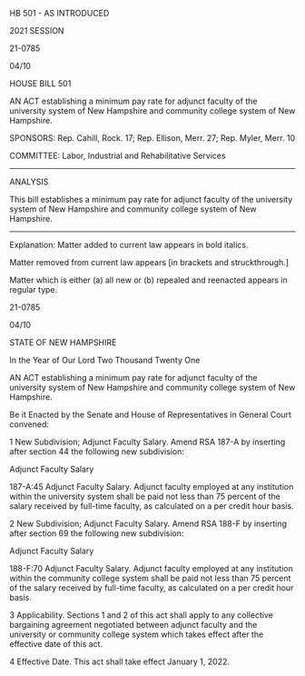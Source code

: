  HB 501 - AS INTRODUCED

 

 

2021 SESSION

 21-0785

 04/10

 

HOUSE BILL 501

 

AN ACT establishing a minimum pay rate for adjunct faculty of the university system of New Hampshire and community college system of New Hampshire.

 

SPONSORS: Rep. Cahill, Rock. 17; Rep. Ellison, Merr. 27; Rep. Myler, Merr. 10

 

COMMITTEE: Labor, Industrial and Rehabilitative Services

 

-----------------------------------------------------------------

 

ANALYSIS

 

 This bill establishes a minimum pay rate for adjunct faculty of the university system of New Hampshire and community college system of New Hampshire.

 

- - - - - - - - - - - - - - - - - - - - - - - - - - - - - - - - - - - - - - - - - - - - - - - - - - - - - - - - - - - - - - - - - - - - - - - - - - - 

 

Explanation: Matter added to current law appears in bold italics.

 Matter removed from current law appears [in brackets and struckthrough.]

 Matter which is either (a) all new or (b) repealed and reenacted appears in regular type.

 21-0785

 04/10

 

STATE OF NEW HAMPSHIRE

 

In the Year of Our Lord Two Thousand Twenty One

 

AN ACT establishing a minimum pay rate for adjunct faculty of the university system of New Hampshire and community college system of New Hampshire.

 

Be it Enacted by the Senate and House of Representatives in General Court convened:

 

 1 New Subdivision; Adjunct Faculty Salary. Amend RSA 187-A by inserting after section 44 the following new subdivision: 

Adjunct Faculty Salary

 187-A:45 Adjunct Faculty Salary. Adjunct faculty employed at any institution within the university system shall be paid not less than 75 percent of the salary received by full-time faculty, as calculated on a per credit hour basis.

 2 New Subdivision; Adjunct Faculty Salary. Amend RSA 188-F by inserting after section 69 the following new subdivision:

Adjunct Faculty Salary

 188-F:70 Adjunct Faculty Salary. Adjunct faculty employed at any institution within the community college system shall be paid not less than 75 percent of the salary received by full-time faculty, as calculated on a per credit hour basis.

 3 Applicability. Sections 1 and 2 of this act shall apply to any collective bargaining agreement negotiated between adjunct faculty and the university or community college system which takes effect after the effective date of this act. 

 4 Effective Date. This act shall take effect January 1, 2022.

